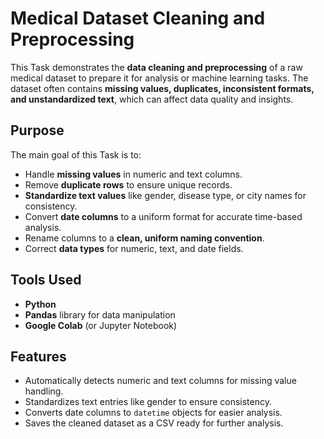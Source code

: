 # **Medical Dataset Cleaning and Preprocessing**

This Task demonstrates the **data cleaning and preprocessing** of a raw medical dataset to prepare it for analysis or machine learning tasks. The dataset often contains **missing values, duplicates, inconsistent formats, and unstandardized text**, which can affect data quality and insights.

## **Purpose**

The main goal of this Task is to:

* Handle **missing values** in numeric and text columns.
* Remove **duplicate rows** to ensure unique records.
* **Standardize text values** like gender, disease type, or city names for consistency.
* Convert **date columns** to a uniform format for accurate time-based analysis.
* Rename columns to a **clean, uniform naming convention**.
* Correct **data types** for numeric, text, and date fields.

## **Tools Used**

* **Python**
* **Pandas** library for data manipulation
* **Google Colab** (or Jupyter Notebook)

## **Features**

* Automatically detects numeric and text columns for missing value handling.
* Standardizes text entries like gender to ensure consistency.
* Converts date columns to `datetime` objects for easier analysis.
* Saves the cleaned dataset as a CSV ready for further analysis.




